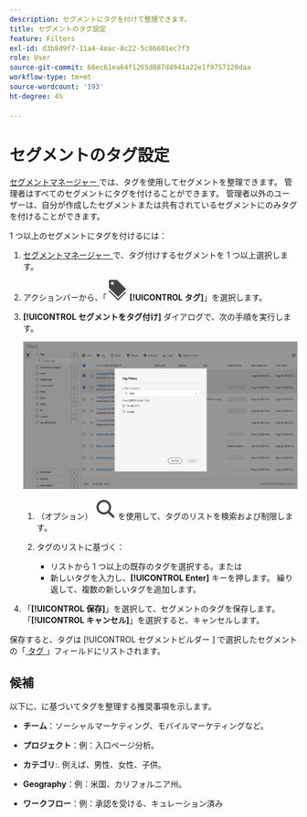 ```yaml
---
description: セグメントにタグを付けて整理できます。
title: セグメントのタグ設定
feature: Filters
exl-id: d3b8d9f7-11a4-4eac-8c22-5c86601ec7f3
role: User
source-git-commit: 66ec61ea64f1265d887d4941a22e1f9757120daa
workflow-type: tm+mt
source-wordcount: '193'
ht-degree: 4%

---
```


# セグメントのタグ設定

[ セグメントマネージャー ](manage-filters.md) では、タグを使用してセグメントを整理できます。 管理者はすべてのセグメントにタグを付けることができます。 管理者以外のユーザーは、自分が作成したセグメントまたは共有されているセグメントにのみタグを付けることができます。

1 つ以上のセグメントにタグを付けるには：

1. [ セグメントマネージャー ](manage-filters.md) で、タグ付けするセグメントを 1 つ以上選択します。
1. アクションバーから、「![ ラベル ](/help/assets/icons/Labels.svg) **[!UICONTROL タグ]**」を選択します。
1. **[!UICONTROL セグメントをタグ付け]** ダイアログで、次の手順を実行します。

   ![ セグメントをタグダイアログ ](assets/tag-filter-dialog.png)

   1. （オプション） ![ 検索 ](/help/assets/icons/Search.svg) を使用して、タグのリストを検索および制限します。

   2. タグのリストに基づく：

      * リストから 1 つ以上の既存のタグを選択する。または
      * 新しいタグを入力し、**[!UICONTROL Enter]** キーを押します。 繰り返して、複数の新しいタグを追加します。

1. 「**[!UICONTROL 保存]**」を選択して、セグメントのタグを保存します。 「**[!UICONTROL キャンセル]**」を選択すると、キャンセルします。

保存すると、タグは [!UICONTROL  セグメントビルダー ] で選択したセグメントの「[ タグ ](filter-builder.md)」フィールドにリストされます。


## 候補

以下に、に基づいてタグを整理する推奨事項を示します。

* **チーム**：ソーシャルマーケティング、モバイルマーケティングなど。

* **プロジェクト**：例：入口ページ分析。

* **カテゴリ**:. 例えば、男性、女性、子供。

* **Geography**：例：米国、カリフォルニア州。

* **ワークフロー**：例：承認を受ける、キュレーション済み

